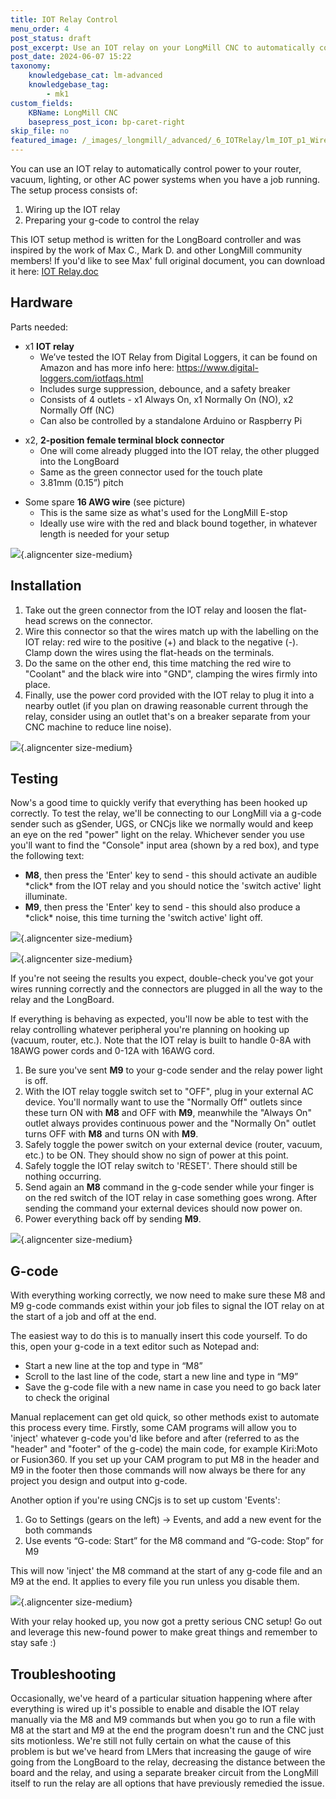 ```yaml
---
title: IOT Relay Control
menu_order: 4
post_status: draft
post_excerpt: Use an IOT relay on your LongMill CNC to automatically control power to your router, vacuum, lighting, or other AC power systems.
post_date: 2024-06-07 15:22
taxonomy:
    knowledgebase_cat: lm-advanced
    knowledgebase_tag:
        - mk1
custom_fields:
    KBName: LongMill CNC
    basepress_post_icon: bp-caret-right
skip_file: no
featured_image: /_images/_longmill/_advanced/_6_IOTRelay/lm_IOT_p1_Wire.jpg
---
```

You can use an IOT relay to automatically control power to your router, vacuum, lighting, or other AC power systems when you have a job running. The setup process consists of:
<ol>
  <li>Wiring up the IOT relay</li>
  <li>Preparing your g-code to control the relay</li>
</ol>
This IOT setup method is written for the LongBoard controller and was inspired by the work of Max C., Mark D. and other LongMill community members! If you'd like to see Max' full original document, you can download it here: <a href="https://resources.sienci.com/wp-content/uploads/2021/06/Max-C.-IOT-Relay-setup.docx" target="_blank" rel="noopener">IOT Relay.doc</a>

<h2>Hardware</h2>

Parts needed:

<ul>
  <li aria-level="1">x1 <strong>IOT relay</strong>
<ul>
  <li>We’ve tested the IOT Relay from Digital Loggers, it can be found on Amazon and has more info here: <a href="https://www.digital-loggers.com/iotfaqs.html" target="_blank" rel="noopener">https://www.digital-loggers.com/iotfaqs.html</a></li>
  <li>Includes surge suppression, debounce, and a safety breaker</li>
  <li aria-level="1">Consists of 4 outlets - x1 Always On, x1 Normally On (NO), x2 Normally Off (NC)</li>
  <li aria-level="1">Can also be controlled by a standalone Arduino or Raspberry Pi</li>
</ul>
</li>
</ul>
<ul>
  <li aria-level="1">x2, <strong>2-position female terminal block connector</strong>
<ul>
  <li aria-level="1">One will come already plugged into the IOT relay, the other plugged into the LongBoard</li>
  <li aria-level="1">Same as the green connector used for the touch plate</li>
  <li aria-level="1">3.81mm (0.15”) pitch</li>
</ul>
</li>
</ul>
<ul>
  <li aria-level="1">Some spare <strong>16 AWG wire</strong> (see picture)
<ul>
  <li aria-level="1">This is the same size as what's used for the LongMill E-stop</li>
  <li aria-level="1">Ideally use wire with the red and black bound together, in whatever length is needed for your setup</li>
</ul>
</li>
</ul>

![](/_images/_longmill/_advanced/_6_IOTRelay/lm_IOT_p1_Wire.jpg){.aligncenter size-medium}

<h2>Installation</h2>

<ol>
  <li>Take out the green connector from the IOT relay and loosen the flat-head screws on the connector.</li>
  <li>Wire this connector so that the wires match up with the labelling on the IOT relay: red wire to the positive (+) and black to the negative (-). Clamp down the wires using the flat-heads on the terminals.</li>
  <li>Do the same on the other end, this time matching the red wire to "Coolant" and the black wire into "GND", clamping the wires firmly into place.</li>
  <li>Finally, use the power cord provided with the IOT relay to plug it into a nearby outlet (if you plan on drawing reasonable current through the relay, consider using an outlet that's on a breaker separate from your CNC machine to reduce line noise).</li>
</ol>

![](/_images/_longmill/_advanced/_6_IOTRelay/lm_IOT_p2_CoolantHookUp.jpg){.aligncenter size-medium}

<h2>Testing</h2>

Now's a good time to quickly verify that everything has been hooked up correctly. To test the relay, we'll be connecting to our LongMill via a g-code sender such as gSender, UGS, or CNCjs like we normally would and keep an eye on the red "power" light on the relay. Whichever sender you use you'll want to find the "Console" input area (shown by a red box), and type the following text:

<ul>
  <li><strong>M8</strong>, then press the 'Enter' key to send - this should activate an audible *click* from the IOT relay and you should notice the 'switch active' light illuminate.</li>
  <li><strong>M9</strong>, then press the 'Enter' key to send - this should also produce a *click* noise, this time turning the 'switch active' light off.</li>
</ul>

![](/_images/_longmill/_advanced/_6_IOTRelay/lm_IOT_p3_Testing.png){.aligncenter size-medium}

![](/_images/_longmill/_advanced/_6_IOTRelay/lm_IOT_p4_Switch.jpg){.aligncenter size-medium}

If you're not seeing the results you expect, double-check you've got your wires running correctly and the connectors are plugged in all the way to the relay and the LongBoard.

If everything is behaving as expected, you'll now be able to test with the relay controlling whatever peripheral you're planning on hooking up (vacuum, router, etc.). Note that the IOT relay is built to handle <span dir="ltr">0-8A with 18AWG power cords and 0-12A with </span><span dir="ltr">16AWG cord.</span>
<ol>
  <li>Be sure you've sent <strong>M9</strong> to your g-code sender and the relay power light is off.</li>
  <li>With the IOT relay toggle switch set to "OFF", plug in your external AC device. You'll normally want to use the "Normally Off" outlets since these turn ON with <strong>M8</strong> and OFF with <strong>M9</strong>, meanwhile the "Always On" outlet always provides continuous power and the "Normally On" outlet turns OFF with <strong>M8</strong> and turns ON with <strong>M9</strong>.</li>
  <li>Safely toggle the power switch on your external device (router, vacuum, etc.) to be ON. They should show no sign of power at this point.</li>
  <li>Safely toggle the IOT relay switch to 'RESET'. There should still be nothing occurring.</li>
  <li>Send again an <strong>M8</strong> command in the g-code sender while your finger is on the red switch of the IOT relay in case something goes wrong. After sending the command your external devices should now power on.</li>
  <li>Power everything back off by sending <strong>M9</strong>.</li>
</ol>

![](/_images/_longmill/_advanced/_6_IOTRelay/lm_IOT_p5_FullDiagram.jpg){.aligncenter size-medium}

<h2>G-code</h2>

With everything working correctly, we now need to make sure these M8 and M9 g-code commands exist within your job files to signal the IOT relay on at the start of a job and off at the end.

The easiest way to do this is to manually insert this code yourself. To do this, open your g-code in a text editor such as Notepad and:

<ul>
  <li aria-level="1">Start a new line at the top and type in “M8”</li>
  <li aria-level="1">Scroll to the last line of the code, start a new line and type in “M9”</li>
  <li aria-level="1">Save the g-code file with a new name in case you need to go back later to check the original</li>
</ul>

Manual replacement can get old quick, so other methods exist to automate this process every time. Firstly, some CAM programs will allow you to 'inject' whatever g-code you'd like before and after (referred to as the "header" and "footer" of the g-code) the main code, for example Kiri:Moto or Fusion360. If you set up your CAM program to put M8 in the header and M9 in the footer then those commands will now always be there for any project you design and output into g-code.

Another option if you're using CNCjs is to set up custom 'Events':

<ol>
  <li>Go to Settings (gears on the left) -&gt; Events, and add a new event for the both commands</li>
  <li>Use events “G-code: Start” for the M8 command and “G-code: Stop” for M9</li>
</ol>

This will now 'inject' the M8 command at the start of any g-code file and an M9 at the end. It applies to every file you run unless you disable them.

![](/_images/_longmill/_advanced/_6_IOTRelay/lm_IOT_p6_Event.png){.aligncenter size-medium}

With your relay hooked up, you now got a pretty serious CNC setup! Go out and leverage this new-found power to make great things and remember to stay safe :)
<h2>Troubleshooting</h2>
Occasionally, we've heard of a particular situation happening where after everything is wired up it's possible to enable and disable the IOT relay manually via the M8 and M9 commands but when you go to run a file with M8 at the start and M9 at the end the program doesn't run and the CNC just sits motionless. We're still not fully certain on what the cause of this problem is but we've heard from LMers that increasing the gauge of wire going from the LongBoard to the relay, decreasing the distance between the board and the relay, and using a separate breaker circuit from the LongMill itself to run the relay are all options that have previously remedied the issue.
